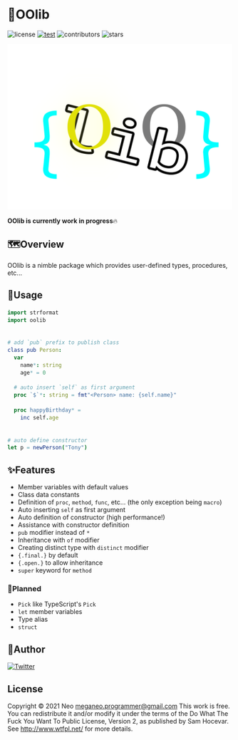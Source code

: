 # 👑OOlib
![license](https://img.shields.io/github/license/Glasses-Neo/OOlib?color=blueviolet)
[![test](https://github.com/Glasses-Neo/OOlib/actions/workflows/test.yml/badge.svg)](https://github.com/Glasses-Neo/OOlib/actions/workflows/test.yml)
![contributors](https://img.shields.io/github/contributors/Glasses-Neo/OOlib?color=important)
![stars](https://img.shields.io/github/stars/Glasses-Neo/OOlib?style=social)

![icon](./oolib.png)

**OOlib is currently work in progress**🔥


## 🗺Overview
OOlib is a nimble package which provides user-defined types, procedures, etc...


## 📜Usage
```nim
import strformat
import oolib


# add `pub` prefix to publish class
class pub Person:
  var
    name*: string
    age* = 0

  # auto insert `self` as first argument
  proc `$`*: string = fmt"<Person> name: {self.name}"

  proc happyBirthday* =
    inc self.age


# auto define constructor
let p = newPerson("Tony")
```


## ✨Features
- Member variables with default values
- Class data constants
- Definition of `proc`, `method`, `func`, etc... (the only exception being `macro`)
- Auto inserting `self` as first argument
- Auto definition of constructor (high performance!)
- Assistance with constructor definition
- `pub` modifier instead of `*`
- Inheritance with `of` modifier
- Creating distinct type with `distinct` modifier
- `{.final.}` by default
- `{.open.}` to allow inheritance
- `super` keyword for `method`

### 💭Planned
- `Pick` like TypeScript's `Pick`
- `let` member variables
- Type alias
- `struct`


## 🥷Author
[![Twitter](https://img.shields.io/twitter/follow/Glassesman10.svg?style=social&label=@Glassesman10)](https://twitter.com/Glassesman10)


## License
Copyright © 2021 Neo meganeo.programmer@gmail.com
This work is free. You can redistribute it and/or modify it under the terms of the Do What The Fuck You Want To Public License, Version 2, as published by Sam Hocevar. See http://www.wtfpl.net/ for more details.
